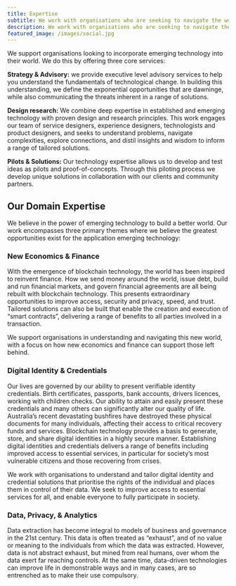 ```yaml
---
title: Expertise
subtitle: We work with organisations who are seeking to navigate the world of data, privacy and analytics to enhance, not diminish human dignity.
description: We work with organisations who are seeking to navigate the world of data, privacy and analytics to enhance, not diminish human dignity.
featured_image: /images/social.jpg
---
```


We support organisations looking to incorporate emerging technology into their world. We do this by offering three core services:


**Strategy & Advisory:** we provide executive level advisory services to help you understand the fundamentals of technological change. In building this understanding, we define the exponential opportunities that are dawninge, while also communicating the threats inherent in a range of solutions.
 
**Design research:** We combine deep expertise in established and emerging technology with proven design and research principles. This work engages our team of service designers, experience designers, technologists and product designers, and seeks to understand problems, navigate complexities, explore connections, and distil insights and wisdom to inform a range of tailored solutions.
 
**Pilots & Solutions:** Our technology expertise allows us to develop and test ideas as pilots and proof-of-concepts. Through this piloting process we develop unique solutions in collaboration with our clients and community partners.


## Our Domain Expertise

We believe in the power of emerging technology to build a better world. Our work encompasses three primary themes where we believe the greatest opportunities exist for the application emerging technology:

### New Economics & Finance  
With the emergence of blockchain technology, the world has been inspired to reinvent finance. How we send money around the world, issue debt, build and run financial markets, and govern financial agreements are all being rebuilt with blockchain technology. This presents extraordinary opportunities to improve access, security and privacy, speed, and trust. Tailored solutions can also be built that enable the creation and execution of “smart contracts”, delivering a range of benefits to all parties involved in a transaction.

We support organisations in understanding and navigating this new world, with a focus on how new economics and finance can support those left behind. 
 
### Digital Identity & Credentials

Our lives are governed by our ability to present verifiable identity credentials. Birth certificates, passports, bank accounts, drivers licences, working with children checks. Our ability to attain and easily present these credentials and many others can significantly alter our quality of life. Australia’s recent devastating bushfires have destroyed these physical documents for many individuals, affecting their access to critical recovery funds and services. Blockchain technology provides a basis to generate, store, and share digital identities in a highly secure manner. Establishing digital identities and credentials delivers a range of benefits including improved access to essential services, in particular for society’s most vulnerable citizens and those recovering from crises.

We work with organisations to understand and tailor digital identity and credential solutions that prioritise the rights of the individual and places them in control of their data. We seek to improve access to essential services for all, and enable everyone to fully participate in society.
 
### Data, Privacy, & Analytics
 
Data extraction has become integral to models of business and governance in the 21st century. This data is often treated as “exhaust”, and of no value or meaning to the individuals from which the data was extracted. However, data is not abstract exhaust, but mined from real humans, over whom the data exert far reaching controls. At the same time, data-driven technologies can improve life in demonstrable ways and in many cases, are so entrenched as to make their use compulsory.